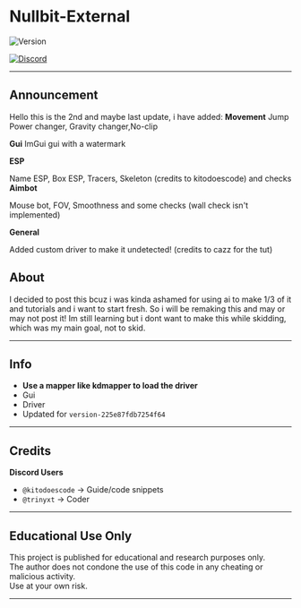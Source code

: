 # **Nullbit-External**

![Version](https://img.shields.io/badge/version-0.2-blue?style=flat-square)

[![Discord](https://img.shields.io/static/v1?message=trinyxt&logo=discord&label=Discord&color=7289DA&logoColor=white&labelColor=&style=for-the-badge)](https://discord.com/users/829074422517465119)

---

## Announcement

Hello this is the 2nd and maybe last update, i have added: 
**Movement**
Jump Power changer, Gravity changer,No-clip

**Gui**
ImGui gui with a watermark

**ESP**

Name ESP, Box ESP, Tracers, Skeleton (credits to kitodoescode) and checks
**Aimbot**

Mouse bot, FOV, Smoothness and some checks (wall check isn't implemented)

**General**

Added custom driver to make it undetected! (credits to cazz for the tut)


## About

I decided to post this bcuz i was kinda ashamed for using ai to make 1/3 of it and tutorials
and i want to start fresh. So i will be remaking this and may or may not post it!
Im still learning but i dont want to make this while skidding, which was my main goal, not to skid.

---

## Info

- **Use a mapper like kdmapper to load the driver**
- Gui
- Driver
- Updated for `version-225e87fdb7254f64`

---

## Credits

**Discord Users**  
- `@kitodoescode` → Guide/code snippets
- `@trinyxt` → Coder
---

## Educational Use Only

This project is published for educational and research purposes only.  
The author does not condone the use of this code in any cheating or malicious activity.  
Use at your own risk.

---
